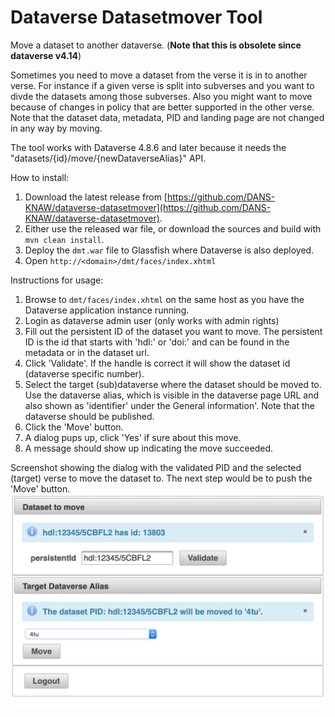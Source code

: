 # Dataverse Datasetmover Tool 
Move a dataset to another dataverse. (__Note that this is obsolete since dataverse v4.14__)

Sometimes you need to move a dataset from the verse it is in to another verse. 
For instance if a given verse is split into subverses and you want to divde the datasets among those subverses. 
Also you might want to move because of changes in policy that are better supported in the other verse. 
Note that the dataset data, metadata, PID and landing page are not changed in any way by moving. 

The tool works with Dataverse 4.8.6 and later because it needs the "datasets/{id}/move/{newDataverseAlias}" API.

How to install:
1. Download the latest release from [https://github.com/DANS-KNAW/dataverse-datasetmover](https://github.com/DANS-KNAW/dataverse-datasetmover).
2. Either use the released war file, or download the sources and build with `mvn clean install`.
3. Deploy the `dmt.war` file to Glassfish where Dataverse is also deployed.
4. Open `http://<domain>/dmt/faces/index.xhtml`

Instructions for usage:
1. Browse to `dmt/faces/index.xhtml` on the same host as you have the Dataverse application instance running.
2. Login as dataverse admin user (only works with admin rights)
3. Fill out the persistent ID of the dataset you want to move. 
   The persistent ID is the id that starts with 'hdl:' or 'doi:' and can be found in the metadata or in the dataset url.
4. Click 'Validate'. If the handle is correct it will show the dataset id (dataverse specific number).
5. Select the target (sub)dataverse where the dataset should be moved to. 
   Use the dataverse alias, which is visible in the dataverse page URL and also shown as 'identifier' under the General information'. 
   Note that the dataverse should be published.
6. Click the 'Move' button.
7. A dialog pups up, click 'Yes' if sure about this move.
8. A message should show up indicating the move succeeded.


Screenshot showing the dialog with the validated PID and the selected (target) verse to move the dataset to. 
The next step would be to push the 'Move' button. 
![Screenshot](Screenshot.png "Dataverse Dataset Mover Tool")

